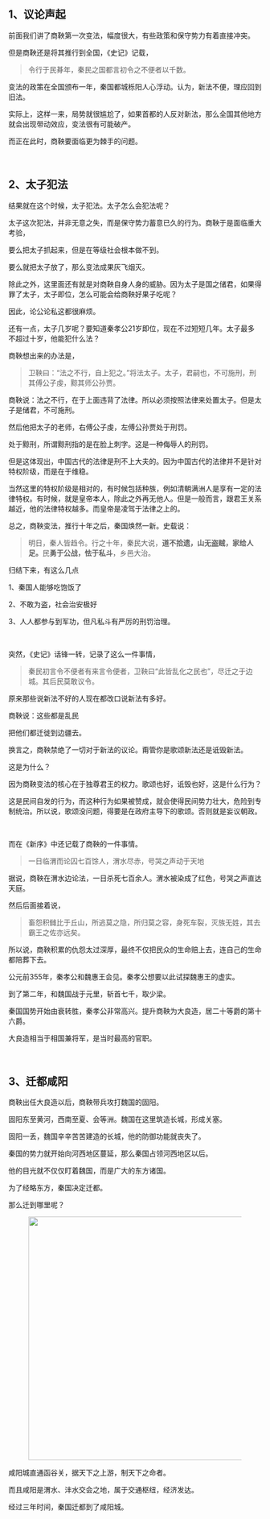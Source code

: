 <h2>1、议论声起</h2><p>前面我们讲了商鞅第一次变法，幅度很大，有些政策和保守势力有着直接冲突。</p><p>但是商鞅还是将其推行到全国，《史记》记载，</p><blockquote>令行于民朞年，秦民之国都言初令之不便者以千数。</blockquote><p>变法的政策在全国颁布一年，秦国都城栎阳人心浮动。认为，新法不便，理应回到旧法。</p><p>实际上，这样一来，局势就很尴尬了，如果首都的人反对新法，那么全国其他地方就会出现带动效应，变法很有可能破产。</p><p>而正在此时，商鞅要面临更为棘手的问题。</p><p><br></p><h2>2、太子犯法</h2><p>结果就在这个时候，太子犯法。太子怎么会犯法呢？</p><p>太子这次犯法，并非无意之失，而是保守势力蓄意已久的行为。商鞅于是面临重大考验，</p><p>要么把太子抓起来，但是在等级社会根本做不到。</p><p>要么就把太子放了，那么变法成果灰飞烟灭。</p><p>除此之外，这里面还有就是对商鞅自身人身的威胁。因为太子是国之储君，如果得罪了太子，太子即位，怎么可能会给商鞅好果子吃呢？</p><p>因此，论公论私这都很麻烦。</p><p>还有一点，太子几岁呢？要知道秦孝公21岁即位，现在不过短短几年。太子最多不超过十岁，他能犯什么法？</p><p>商鞅想出来的办法是，</p><blockquote>卫鞅曰：“法之不行，自上犯之。”将法太子。太子，君嗣也，不可施刑，刑其傅公子虔，黥其师公孙贾。</blockquote><p>商鞅说：法之不行，在于上面违背了法律。所以必须按照法律来处置太子。但是太子是储君，不可施刑。</p><p>然后他把太子的老师，右傅公子虔，左傅公孙贾处于刑罚。</p><p>处于黥刑，所谓黥刑指的是在脸上刺字。这是一种侮辱人的刑罚。</p><p>但是这体现出，中国古代的法律是刑不上大夫的。因为中国古代的法律并不是针对特权阶级，而是在于维稳。</p><p>当然这里的特权阶级是相对的，有时候包括种族，例如清朝满洲人是享有一定的法律特权。有时候，就是皇帝本人，除此之外再无他人。但是一般而言，跟君王关系越近，他的法律特权越多。而皇帝是凌驾于法律之上的。</p><p>总之，商鞅变法，推行十年之后，秦国焕然一新。史载说：</p><blockquote>明日，秦人皆趋令。行之十年，秦民大说，<b>道不拾遗，山无盗贼，家给人足。</b>民<b>勇于公战，怯于私斗</b>，乡邑大治。</blockquote><p>归结下来，有这么几点</p><p>1、秦国人能够吃饱饭了</p><p>2、不敢为盗，社会治安极好</p><p>3、人人都参与到军功，但凡私斗有严厉的刑罚治理。</p><p><br></p><p>突然，《史记》话锋一转，记录了这么一件事情，</p><blockquote>秦民初言令不便者有来言令便者，卫鞅曰“此皆乱化之民也”，尽迁之于边城。其后民莫敢议令。</blockquote><p>原来那些说新法不好的人现在都改口说新法有多好。</p><p>商鞅说：这些都是乱民</p><p>把他们都迁徙到边疆去。</p><p>换言之，商鞅禁绝了一切对于新法的议论。甭管你是歌颂新法还是诋毁新法。</p><p>这是为什么？</p><p>因为商鞅变法的核心在于独尊君王的权力。歌颂也好，诋毁也好，这是什么行为？</p><p>这是民间自发的行为，而这种行为如果被赞成，就会使得民间势力壮大，危险到专制统治。所以说，歌颂没问题，得要是在政府主导下的歌颂。否则就是妄议朝政。</p><p><br></p><p>而在《新序》中还记载了商鞅的一件事情。</p><blockquote>一日临渭而论囚七百馀人，渭水尽赤，号哭之声动于天地</blockquote><p>据说，商鞅在渭水边论法，一日杀死七百余人。渭水被染成了红色，号哭之声直达天庭。</p><p>然后后面接着说，</p><blockquote>畜怨积雠比于丘山，所逃莫之隐，所归莫之容，身死车裂，灭族无姓，其去霸王之佐亦远矣。</blockquote><p>所以说，商鞅积累的仇怨太过深厚，最终不仅把民众的生命赔上去，连自己的生命都陪葬下去。</p><p>公元前355年，秦孝公和魏惠王会见。秦孝公想要以此试探魏惠王的虚实。</p><p>到了第二年，和魏国战于元里，斩首七千，取少梁。</p><p>秦国国势开始由衰转胜，秦孝公非常高兴。提升商鞅为大良造，居二十等爵的第十六爵。</p><p>大良造相当于相国兼将军，是当时最高的官职。</p><p><br></p><h2>3、迁都咸阳</h2><p>商鞅出任大良造以后，商鞅带兵攻打魏国的固阳。</p><p>固阳东至黄河，西南至夏、会等洲。魏国在这里筑造长城，形成关塞。</p><p>固阳一丢，魏国辛辛苦苦建造的长城，他的防御功能就丧失了。</p><p>秦国的势力就开始向河西地区蔓延，那么秦国占领河西地区以后。</p><p>他的目光就不仅仅盯着魏国，而是广大的东方诸国。</p><p>为了经略东方，秦国决定迁都。</p><p>那么迁到哪里呢？</p><figure data-size="normal"><img src="https://pic4.zhimg.com/v2-232a1ef23a63bc33247939be58abaaf3_b.jpg" data-caption="" data-size="normal" data-rawwidth="484" data-rawheight="208" class="origin_image zh-lightbox-thumb" width="484" data-original="https://pic4.zhimg.com/v2-232a1ef23a63bc33247939be58abaaf3_r.jpg"></figure><p>咸阳城直通函谷关，据天下之上游，制天下之命者。</p><p>而且咸阳是渭水、沣水交会之地，属于交通枢纽，经济发达。</p><p>经过三年时间，秦国迁都到了咸阳城。</p><p></p><p></p>